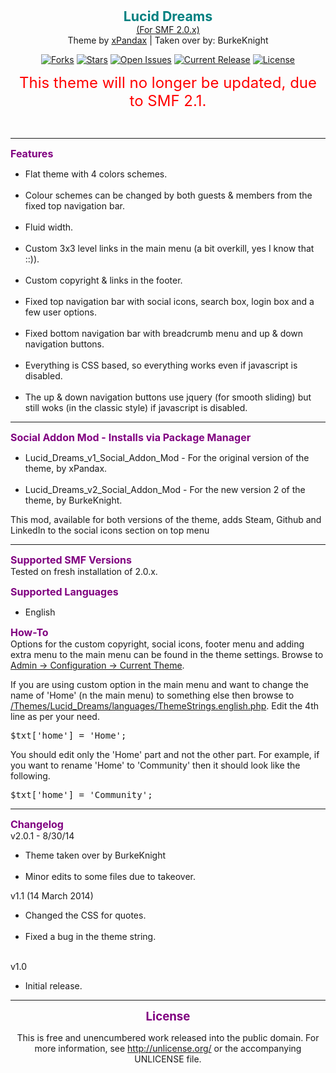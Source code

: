 <p>
<center><span style="color: teal;"><span style="font-size: 16pt;"><strong>Lucid Dreams</strong></span></span><br />
<span style="text-decoration: underline;">(For SMF 2.0.x)</span><br />
Theme by <a href="https://github.com/LinuxPanda/SMF2.0Theme--LucidDreams">xPandax</a> | Taken over by: BurkeKnight</p>

[![Forks](https://img.shields.io/github/forks/BurkeKnight-Enterprises/Lucid-Dreams-SMF-2.0.x-Theme-by-xPandax.svg)](https://github.com/BurkeKnight-Enterprises/Lucid-Dreams-SMF-2.0.x-Theme-by-xPandax/network)
[![Stars](https://img.shields.io/github/stars/BurkeKnight-Enterprises/Lucid-Dreams-SMF-2.0.x-Theme-by-xPandax.svg)](hhttps://github.com/BurkeKnight-Enterprises/Lucid-Dreams-SMF-2.0.x-Theme-by-xPandax/stargazers)
[![Open Issues](https://img.shields.io/github/issues/BurkeKnight-Enterprises/Lucid-Dreams-SMF-2.0.x-Theme-by-xPandax.svg)](https://github.com/BurkeKnight-Enterprises/Lucid-Dreams-SMF-2.0.x-Theme-by-xPandax/issues)
[![Current Release](https://img.shields.io/github/release/BurkeKnight-Enterprises/Lucid-Dreams-SMF-2.0.x-Theme-by-xPandax/Lucid_Dreams_v2.0.1.svg)](https://github.com/BurkeKnight-Enterprises/Lucid-Dreams-SMF-2.0.x-Theme-by-xPandax/releases)
[![License](https://img.shields.io/badge/License-UNLICENSE-red.svg)](http://unlicense.org/)

<p><span style="color: red;"><span style="font-size: 18pt;">This theme will no longer be updated, due to SMF 2.1.</span></span><br />
</center><br />
<hr /></p>

<p><span style="color: purple;"><span style="font-size: 12pt;"><strong>Features</strong></span></span><br />
<ul><li>Flat theme with 4 colors schemes.</li><br />
<li>Colour schemes can be changed by both guests & members from the fixed top navigation bar.</li><br />
<li>Fluid width.</li><br />
<li>Custom 3x3 level links in the main menu (a bit overkill, yes I know that ::)).</li><br />
<li>Custom copyright & links in the footer.</li><br />
<li>Fixed top navigation bar with social icons, search box, login box and a few user options.</li><br />
<li>Fixed bottom navigation bar with breadcrumb menu and up & down navigation buttons.</li><br />
<li>Everything is CSS based, so everything works even if javascript is disabled.</li><br />
<li>The up & down navigation buttons use jquery (for smooth sliding) but still woks (in the classic style) if javascript is disabled.</li></ul></p>

<p><hr /></p>

<p><span style="color: purple;"><span style="font-size: 12pt;"><strong>Social Addon Mod - Installs via Package Manager</strong></span></span><br />
<ul><li>Lucid_Dreams_v1_Social_Addon_Mod - For the original version of the theme, by xPandax.</li><br />
<li>Lucid_Dreams_v2_Social_Addon_Mod - For the new version 2 of the theme, by BurkeKnight.</li></ul></p>

<p>This mod, available for both versions of the theme, adds Steam, Github and LinkedIn to the social icons section on top menu</p>

<p><hr /></p>

<p><span style="color: purple;"><span style="font-size: 12pt;"><strong>Supported SMF Versions</strong></span></span><br />
Tested on fresh installation of 2.0.x.</p>

<p><span style="color: purple;"><span style="font-size: 12pt;"><strong>Supported Languages</strong></span></span><br />
<ul><li>English</li></ul></p>

<p><span style="color: purple;"><span style="font-size: 12pt;"><strong>How-To</strong></span></span> <br />
Options for the custom copyright, social icons, footer menu and adding extra menu to the main menu can be found in the theme settings. Browse to <span style="text-decoration: underline;">Admin -> Configuration -> Current Theme</span>.</p>

<p>If you are using custom option in the main menu and want to change the name of 'Home' (n the main menu) to something else then browse to <span style="text-decoration: underline;">/Themes/Lucid_Dreams/languages/ThemeStrings.english.php</span>. Edit the 4th line as per your need.<br />
<pre>$txt['home'] = 'Home';</pre></p>

<p>You should edit only the 'Home' part and not the other part. For example, if you want to rename 'Home' to 'Community' then it should look like the following.<br />
<pre>$txt['home'] = 'Community';</pre></p>

<p><hr /></p>

<p><span style="color: purple;"><span style="font-size: 12pt;"><strong>Changelog</strong></span></span><br />
v2.0.1 - 8/30/14<br />
<ul><li>Theme taken over by BurkeKnight</li><br />
<li>Minor edits to some files due to takeover.</li></ul></p>

<p>v1.1 (14 March 2014)<br />
<ul><li>Changed the CSS for quotes.</li><br />
<li>Fixed a bug in the theme string.</li></ul><br />
v1.0<br />
<ul><li>Initial release.</li></ul></p>

<p><hr /><center><span style="color: purple;"><span style="font-size: 14pt;"><strong>License</strong></span></span></p>

<p>This is free and unencumbered work released into the public domain. For more information, see <a href="http://unlicense.org/">http://unlicense.org/</a> or the accompanying UNLICENSE file.<br />
</center></p>
